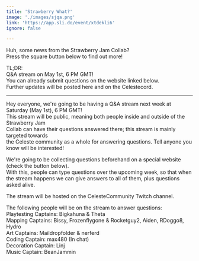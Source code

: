 ```yaml
---
title: 'Strawberry What?'
image: './images/sjqa.png'
link: 'https://app.sli.do/event/xtdekli6'
ignore: false

---
```


Huh, some news from the Strawberry Jam Collab?  
Press the square button below to find out more!  

TL;DR:  
Q&A stream on May 1st, 6 PM GMT!  
You can already submit questions on the website linked below.  
Further updates will be posted here and on the Celestecord.  

---

Hey everyone, we're going to be having a Q&A stream next week at Saturday (May 1st), 6 PM GMT!  
This stream will be public, meaning both people inside and outside of the Strawberry Jam  
Collab can have their questions answered there; this stream is mainly targeted towards  
the Celeste community as a whole for answering questions. Tell anyone you know will be interested!  


We're going to be collecting questions beforehand on a special website (check the button below).  
With this, people can type questions over the upcoming week, so that when  
the stream happens we can give answers to all of them, plus questions asked alive.  

The stream will be hosted on the CelesteCommunity Twitch channel.  

The following people will be on the stream to answer questions:  
Playtesting Captains: Bigkahuna & Theta  
Mapping Captains: Bissy, Frozenflygone & Rocketguy2, Aiden, RDoggo8, Hydro  
Art Captains: Maildropfolder & nerferd  
Coding Captain: max480 (In chat)  
Decoration Captain: Linj  
Music Captain: BeanJammin  
